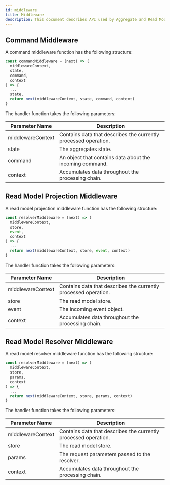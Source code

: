 ```yaml
---
id: middleware
title: Middleware
description: This document describes API used by Aggregate and Read Model middleware
---
```


## Command Middleware

A command middleware function has the following structure:

```js
const commandMiddleware = (next) => (
  middlewareContext,
  state,
  command,
  context
) => {
  ...
  state,
  return next(middlewareContext, state, command, context)
}
```

The handler function takes the following parameters:

| Parameter Name    | Description                                                     |
| ----------------- | --------------------------------------------------------------- |
| middlewareContext | Contains data that describes the currently processed operation. |
| state             | The aggregates state.                                           |
| command           | An object that contains data about the incoming command.        |
| context           | Accumulates data throughout the processing chain.               |

## Read Model Projection Middleware

A read model projection middleware function has the following structure:

```js
const resolverMiddleware = (next) => (
  middlewareContext,
  store,
  event,
  context
) => {
  ...
  return next(middlewareContext, store, event, context)
}
```

The handler function takes the following parameters:

| Parameter Name    | Description                                                     |
| ----------------- | --------------------------------------------------------------- |
| middlewareContext | Contains data that describes the currently processed operation. |
| store             | The read model store.                                           |
| event             | The incoming event object.                                      |
| context           | Accumulates data throughout the processing chain.               |

## Read Model Resolver Middleware

A read model resolver middleware function has the following structure:

```js
const resolverMiddleware = (next) => (
  middlewareContext,
  store,
  params,
  context
) => {
  ...
  return next(middlewareContext, store, params, context)
}
```

The handler function takes the following parameters:

| Parameter Name    | Description                                                     |
| ----------------- | --------------------------------------------------------------- |
| middlewareContext | Contains data that describes the currently processed operation. |
| store             | The read model store.                                           |
| params            | The request parameters passed to the resolver.                  |
| context           | Accumulates data throughout the processing chain.               |
